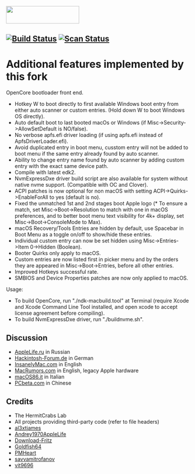 <img src="https://github.com/acidanthera/OpenCorePkg/blob/master/Docs/Logos/OpenCore_with_text_Small.png" width="200" height="48"/>

[![Build Status](https://travis-ci.com/acidanthera/OpenCorePkg.svg?branch=master)](https://travis-ci.com/acidanthera/OpenCorePkg) [![Scan Status](https://scan.coverity.com/projects/18169/badge.svg?flat=1)](https://scan.coverity.com/projects/18169)
-----
Additional features implemented by this fork
============

  OpenCore bootloader front end.

- Hotkey W to boot directly to first available Windows boot entry from either auto scanner or custom entries. (Hold down W to boot Windows OS directly).
- Auto default boot to last booted macOs or Windows (if Misc->Security->AllowSetDefault is NO/false).
- No verbose apfs.efi driver loading (if using apfs.efi instead of ApfsDriverLoader.efi).
- Avoid duplicated entry in boot menu, cusstom entry will not be added to boot menu if the same entry already found by auto scanner.
- Ability to change entry name found by auto scanner by adding custom entry with the exact same device path.
- Compile with latest edk2.
- NvmExpressDxe driver build script are also available for system without native nvme support. (Compatible with OC and Clover).
- ACPI patches is now optional for non macOS with setting ACPI->Quirks->EnableForAll to yes (default is no).
- Fixed the unmatched 1st and 2nd stages boot Apple logo (* To ensure a match, set Misc->Boot->Resolution to match with one in macOS preferences, and to better boot menu text visibility for 4k+ display, set Misc->Boot->ConsoleMode to Max).
- macOS Recovery/Tools Entries are hidden by default, use Spacebar in Boot Menu as a toggle on/off to show/hide these entries.
- Individual custom entry can now be set hidden using Misc->Entries->Item 0->Hidden (Boolean).
- Booter Quirks only apply to macOS.
- Custom entries are now listed first in picker menu and by the orders they are appeared in Misc->Boot->Entries, before all other entries.
- Improved Hotkeys successful rate.
- SMBIOS and Device Properties patches are now only applied to macOS.

 Usage:
- To build OpenCore, run "./ndk-macbuild.tool" at Terminal (require Xcode and Xcode Command Line Tool installed, and open xcode to accept license agreement before compiling).
- To build NvmExpressDxe driver, run "./buildnvme.sh".



## Discussion

- [AppleLife.ru](https://applelife.ru/threads/razrabotka-opencore.2943955) in Russian
- [Hackintosh-Forum.de](https://www.hackintosh-forum.de/forum/thread/42353-opencore-bootloader) in German
- [InsanelyMac.com](https://www.insanelymac.com/forum/topic/338527-opencore-development/) in English
- [MacRumors.com](https://forums.macrumors.com/threads/opencore-on-the-mac-pro.2207814/) in English, legacy Apple hardware
- [macOS86.it](https://www.macos86.it/showthread.php?4570-OpenCore-aka-OC-Nuovo-BootLoader) in Italian
- [PCbeta.com](http://bbs.pcbeta.com/viewthread-1815623-1-1.html) in Chinese

## Credits

- The HermitCrabs Lab
- All projects providing third-party code (refer to file headers)
- [al3xtjames](https://github.com/al3xtjames)
- [Andrey1970AppleLife](https://github.com/Andrey1970AppleLife)
- [Download-Fritz](https://github.com/Download-Fritz)
- [Goldfish64](https://github.com/Goldfish64)
- [PMHeart](https://github.com/PMHeart)
- [savvamitrofanov](https://github.com/savvamitrofanov)
- [vit9696](https://github.com/vit9696)

